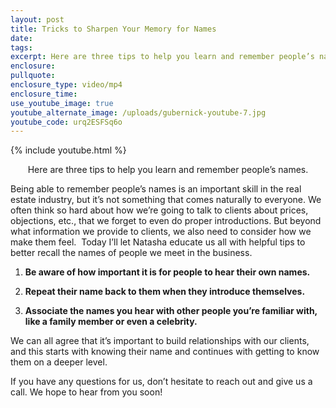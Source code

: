 ```yaml
---
layout: post
title: Tricks to Sharpen Your Memory for Names
date:
tags:
excerpt: Here are three tips to help you learn and remember people’s names.
enclosure:
pullquote:
enclosure_type: video/mp4
enclosure_time:
use_youtube_image: true
youtube_alternate_image: /uploads/gubernick-youtube-7.jpg
youtube_code: urq2ESFSq6o
---
```


{% include youtube.html %}<center>Here are three tips to help you learn and remember people’s names.</center>

Being able to remember people’s names is an important skill in the real estate industry, but it’s not something that comes naturally to everyone. We often think so hard about how we’re going to talk to clients about prices, objections, etc., that we forget to even do proper introductions. But beyond what information we provide to clients, we also need to consider how we make them feel.&nbsp; Today I’ll let Natasha educate us all with helpful tips to better recall the names of people we meet in the business.

1. **Be aware of how important it is for people to hear their own names.**

1. **Repeat their name back to them when they introduce themselves.**

1. **Associate the names you hear with other people you’re familiar with, like a family member or even a celebrity.**

We can all agree that it’s important to build relationships with our clients, and this starts with knowing their name and continues with getting to know them on a deeper level.

If you have any questions for us, don’t hesitate to reach out and give us a call. We hope to hear from you soon\!

&nbsp;